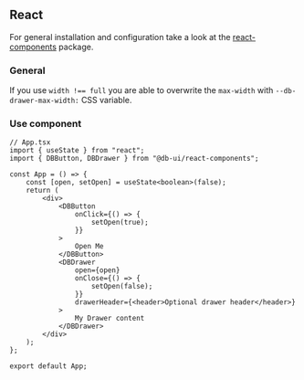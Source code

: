 ## React

For general installation and configuration take a look at the [react-components](https://www.npmjs.com/package/@db-ui/react-components) package.

### General

If you use `width !== full` you are able to overwrite the `max-width` with `--db-drawer-max-width:` CSS variable.

### Use component

```tsx App.tsx
// App.tsx
import { useState } from "react";
import { DBButton, DBDrawer } from "@db-ui/react-components";

const App = () => {
	const [open, setOpen] = useState<boolean>(false);
	return (
		<div>
			<DBButton
				onClick={() => {
					setOpen(true);
				}}
			>
				Open Me
			</DBButton>
			<DBDrawer
				open={open}
				onClose={() => {
					setOpen(false);
				}}
				drawerHeader={<header>Optional drawer header</header>}
			>
				My Drawer content
			</DBDrawer>
		</div>
	);
};

export default App;
```
